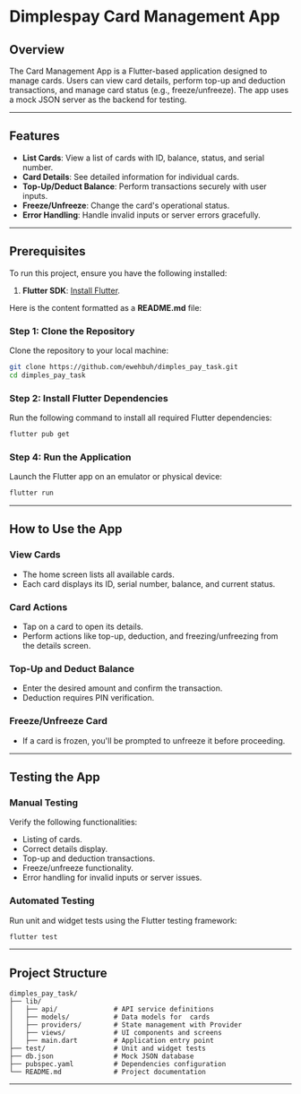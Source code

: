 # Dimplespay Card Management App

## Overview

The  Card Management App is a Flutter-based application designed to manage  cards. Users can view card details, perform top-up and deduction transactions, and manage card status (e.g., freeze/unfreeze). The app uses a mock JSON server as the backend for testing.

---

## Features

- **List  Cards**: View a list of cards with ID, balance, status, and serial number.
- **Card Details**: See detailed information for individual cards.
- **Top-Up/Deduct Balance**: Perform transactions securely with user inputs.
- **Freeze/Unfreeze**: Change the card's operational status.
- **Error Handling**: Handle invalid inputs or server errors gracefully.

---

## Prerequisites

To run this project, ensure you have the following installed:

1. **Flutter SDK**: [Install Flutter](https://flutter.dev/docs/get-started/install).

Here is the content formatted as a **README.md** file:


### Step 1: Clone the Repository
Clone the repository to your local machine:
```bash
git clone https://github.com/ewehbuh/dimples_pay_task.git
cd dimples_pay_task
```

### Step 2: Install Flutter Dependencies
Run the following command to install all required Flutter dependencies:
```bash
flutter pub get
```

### Step 4: Run the Application
Launch the Flutter app on an emulator or physical device:
```bash
flutter run
```

---

## How to Use the App

### View  Cards
- The home screen lists all available  cards.
- Each card displays its ID, serial number, balance, and current status.

### Card Actions
- Tap on a card to open its details.
- Perform actions like top-up, deduction, and freezing/unfreezing from the details screen.

### Top-Up and Deduct Balance
- Enter the desired amount and confirm the transaction.
- Deduction requires PIN verification.

### Freeze/Unfreeze Card
- If a card is frozen, you'll be prompted to unfreeze it before proceeding.

---

## Testing the App

### Manual Testing
Verify the following functionalities:
- Listing of cards.
- Correct details display.
- Top-up and deduction transactions.
- Freeze/unfreeze functionality.
- Error handling for invalid inputs or server issues.

### Automated Testing
Run unit and widget tests using the Flutter testing framework:
```bash
flutter test
```

---

## Project Structure

```plaintext
dimples_pay_task/
├── lib/
│   ├── api/              # API service definitions
│   ├── models/           # Data models for  cards
│   ├── providers/        # State management with Provider
│   ├── views/            # UI components and screens
│   ├── main.dart         # Application entry point
├── test/                 # Unit and widget tests
├── db.json               # Mock JSON database
├── pubspec.yaml          # Dependencies configuration
└── README.md             # Project documentation
```

---




